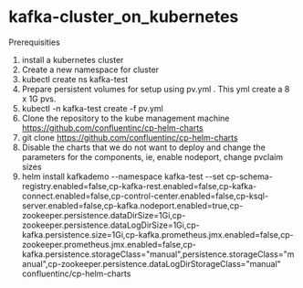 # kafka-cluster_on_kubernetes

Prerequisities
1. install a kubernetes cluster
2. Create a new namespace for cluster
3. kubectl create ns kafka-test
4. Prepare persistent volumes for setup using pv.yml . This yml create a 8 x 1G pvs.
5. kubectl -n kafka-test create -f pv.yml
6. Clone the repository to the kube management machine https://github.com/confluentinc/cp-helm-charts
7. git clone https://github.com/confluentinc/cp-helm-charts
8. Disable the charts that we do not want to deploy and change the parameters for the components, ie,  enable nodeport, change pvclaim sizes
9. helm install kafkademo --namespace kafka-test --set cp-schema-registry.enabled=false,cp-kafka-rest.enabled=false,cp-kafka-connect.enabled=false,cp-control-center.enabled=false,cp-ksql-server.enabled=false,cp-kafka.nodeport.enabled=true,cp-zookeeper.persistence.dataDirSize=1Gi,cp-zookeeper.persistence.dataLogDirSize=1Gi,cp-kafka.persistence.size=1Gi,cp-kafka.prometheus.jmx.enabled=false,cp-zookeeper.prometheus.jmx.enabled=false,cp-kafka.persistence.storageClass="manual",persistence.storageClass="manual",cp-zookeeper.persistence.dataLogDirStorageClass="manual" confluentinc/cp-helm-charts
